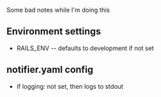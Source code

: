 Some bad notes while I'm doing this

## Environment settings
- RAILS\_ENV -- defaults to development if not set

## notifier.yaml config
- if logging: not set, then logs to stdout